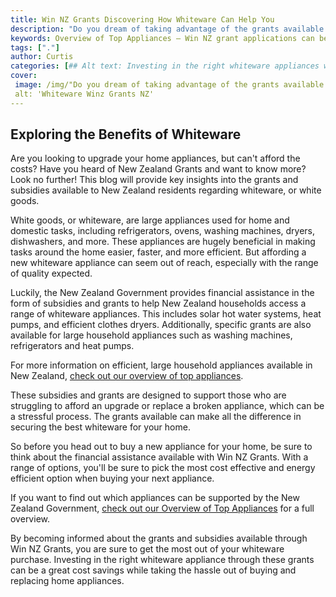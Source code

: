 ```yaml
---
title: Win NZ Grants Discovering How Whiteware Can Help You
description: "Do you dream of taking advantage of the grants available from Win NZ Find out how whiteware can help you get a head start with your application process"
keywords: Overview of Top Appliances – Win NZ grant applications can be helped with the right whiteware. Find out what the best appliances are to get you started.
tags: ["."]
author: Curtis
categories: [## Alt text: Investing in the right whiteware appliances with Win NZ Grants can be a great cost savings while taking the hassle out of buying and replacing home appliances.]
cover: 
 image: /img/"Do you dream of taking advantage of the grants available from Win NZ? Find out how whiteware can help you get a head start with your application process!".webp
 alt: 'Whiteware Winz Grants NZ'
---
```

## Exploring the Benefits of Whiteware

Are you looking to upgrade your home appliances, but can't afford the costs? Have you heard of New Zealand Grants and want to know more? Look no further! This blog will provide key insights into the grants and subsidies available to New Zealand residents regarding whiteware, or white goods. 

White goods, or whiteware, are large appliances used for home and domestic tasks, including refrigerators, ovens, washing machines, dryers, dishwashers, and more. These appliances are hugely beneficial in making tasks around the home easier, faster, and more efficient. But affording a new whiteware appliance can seem out of reach, especially with the range of quality expected. 

Luckily, the New Zealand Government provides financial assistance in the form of subsidies and grants to help New Zealand households access a range of whiteware appliances. This includes solar hot water systems, heat pumps, and efficient clothes dryers. Additionally, specific grants are also available for large household appliances such as washing machines, refrigerators and heat pumps. 

For more information on efficient, large household appliances available in New Zealand, [check out our overview of top appliances](./pages/appliance-overview).

These subsidies and grants are designed to support those who are struggling to afford an upgrade or replace a broken appliance, which can be a stressful process. The grants available can make all the difference in securing the best whiteware for your home. 

So before you head out to buy a new appliance for your home, be sure to think about the financial assistance available with Win NZ Grants. With a range of options, you'll be sure to pick the most cost effective and energy efficient option when buying your next appliance. 

If you want to find out which appliances can be supported by the New Zealand Government, [check out our Overview of Top Appliances](./pages/appliance-overview) for a full overview. 

By becoming informed about the grants and subsidies available through Win NZ Grants, you are sure to get the most out of your whiteware purchase. Investing in the right whiteware appliance through these grants can be a great cost savings while taking the hassle out of buying and replacing home appliances.

